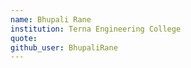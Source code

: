 ```yaml
---
name: Bhupali Rane
institution: Terna Engineering College
quote: 
github_user: BhupaliRane
---
```

